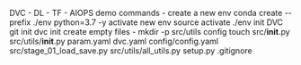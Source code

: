 DVC - DL - TF - AIOPS demo
commands -
create a new env
conda create --prefix ./env python=3.7 -y
activate new env
source activate ./env
init DVC
git init
dvc init
create empty files -
mkdir -p src/utils config
touch src/__init__.py src/utils/__init__.py param.yaml dvc.yaml config/config.yaml src/stage_01_load_save.py src/utils/all_utils.py setup.py .gitignore

